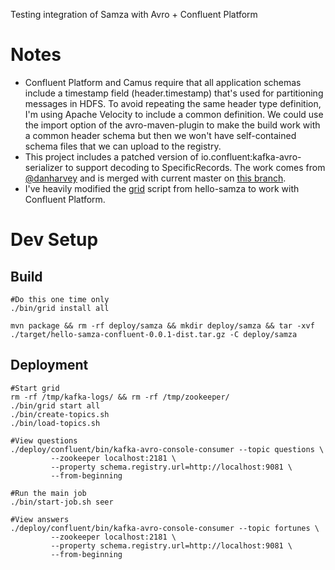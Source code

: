 Testing integration of Samza with Avro + Confluent Platform

# Notes
* Confluent Platform and Camus require that all application schemas include a timestamp field (header.timestamp) that's used for partitioning messages in HDFS.  To avoid repeating the same header type definition, I'm using Apache Velocity to include a common definition.  We could use the import option of the avro-maven-plugin to make the build work with a common header schema but then we won't have self-contained schema files that we can upload to the registry.
* This project includes a patched version of io.confluent:kafka-avro-serializer to support decoding to SpecificRecords.  The work comes from [@danharvey](https://github.com/danharvey/schema-registry/tree/specific-avro-decoder) and is merged with current master on [this branch](https://github.com/theduderog/schema-registry/tree/specific-avro-decoder).
* I've heavily modified the [grid](https://github.com/apache/samza-hello-samza/blob/master/bin/grid) script from hello-samza to work with Confluent Platform.

# Dev Setup

## Build

	#Do this one time only
	./bin/grid install all
	
	mvn package && rm -rf deploy/samza && mkdir deploy/samza && tar -xvf ./target/hello-samza-confluent-0.0.1-dist.tar.gz -C deploy/samza
	
## Deployment

	#Start grid
	rm -rf /tmp/kafka-logs/ && rm -rf /tmp/zookeeper/
	./bin/grid start all
	./bin/create-topics.sh
	./bin/load-topics.sh
   
	#View questions
	./deploy/confluent/bin/kafka-avro-console-consumer --topic questions \
             --zookeeper localhost:2181 \
             --property schema.registry.url=http://localhost:9081 \
             --from-beginning
             
	#Run the main job
	./bin/start-job.sh seer 

    #View answers
    ./deploy/confluent/bin/kafka-avro-console-consumer --topic fortunes \
             --zookeeper localhost:2181 \
             --property schema.registry.url=http://localhost:9081 \
             --from-beginning
